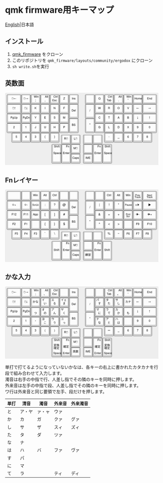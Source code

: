 # qmk firmware用キーマップ
[English](README.md)|日本語

## インストール
1. [qmk_firmware][qmk] をクローン
2. このリポジトリを `qmk_firmware/layouts/community/ergodox` にクローン
3. `sh write.sh`を実行

## 英数面
![ascii layout](img/ascii-layout.png)

## Fnレイヤー
![fn layout](img/fn-layout.png)

<!--
## [Composeキー](https://en.wikipedia.org/wiki/Compose_key)
Pauseキーに割り当てています。

[これ](https://github.com/h-youhei/myconfig/tree/master/etc/X11/xorg.conf.d/70-keyboard.conf)が設定ファイルです。

/etc/X11/xorg.conf.dに置いてください。
-->

## かな入力
![kana layout](img/kana-layout.png)

単打で打てるようになっていないかなは、各キーの右上に書かれたカタカナを行段で組み合わせて入力します。\
濁音は右手の中指で行、人差し指でその隣のキーを同時に押します。\
外来音は左手の中指で段、人差し指でその隣のキーを同時に押します。\
ワ行は外来音と同じ要領で左手、段だけを押します。

| 単打 | 清音 | 濁音 | 外来音 | 外来濁音 |
|------|------|------|--------|----------|
|と    |ア・ヤ|ァ・ャ|ウァ    |          |
|か    |カ    |ガ    |クァ    |グァ      |
|し    |サ    |ザ    |スィ    |ズィ      |
|た    |タ    |ダ    |ツァ    |          |
|な    |ナ    |      |        |          |
|は    |ハ    |バ    |ファ    |ヴァ      |
|す    |パ    |      |        |          |
|に    |マ    |      |        |          |
|て    |ラ    |      |ティ    |ディ      |

[qmk]: https://github.com/qmk/qmk_firmware
